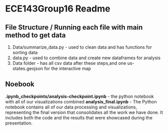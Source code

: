 # ECE143Group16 Readme 

## File Structure / Running each file with main method to get data
1.  Data/summarize_data.py - used to clean data and has functions for sorting data
2. data.py - used to combine data and create new dataframes for analysis
3. Data folder - has all csv data after these steps,and one us-states.geojson for the interactive map

## Noebook
**.ipynb_checkpoints/analysis-checkpoint.ipynb** - the python notebook with all of our visualizations combined 
**analysis_final.ipynb** - The Python notebook contains all of our data processing and visualizations, representing the final version that consolidates all the work we have done. It includes both the code and the results that were showcased during the presentation.



